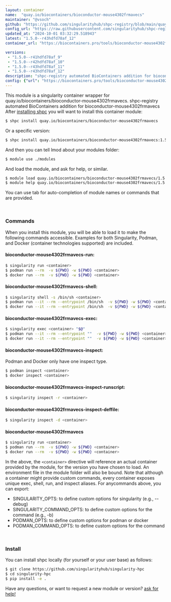 ```yaml
---
layout: container
name:  "quay.io/biocontainers/bioconductor-mouse4302frmavecs"
maintainer: "@vsoch"
github: "https://github.com/singularityhub/shpc-registry/blob/main/quay.io/biocontainers/bioconductor-mouse4302frmavecs/container.yaml"
config_url: "https://raw.githubusercontent.com/singularityhub/shpc-registry/main/quay.io/biocontainers/bioconductor-mouse4302frmavecs/container.yaml"
updated_at: "2024-10-01 03:32:29.518943"
latest: "1.5.0--r43hdfd78af_12"
container_url: "https://biocontainers.pro/tools/bioconductor-mouse4302frmavecs"

versions:
 - "1.5.0--r41hdfd78af_9"
 - "1.5.0--r42hdfd78af_10"
 - "1.5.0--r43hdfd78af_11"
 - "1.5.0--r43hdfd78af_12"
description: "shpc-registry automated BioContainers addition for bioconductor-mouse4302frmavecs"
config: {"url": "https://biocontainers.pro/tools/bioconductor-mouse4302frmavecs", "maintainer": "@vsoch", "description": "shpc-registry automated BioContainers addition for bioconductor-mouse4302frmavecs", "latest": {"1.5.0--r43hdfd78af_12": "sha256:728add9094cad1cb8f29dfab1b99988e2f45378d07f5d8c259d1d69c8f6c587d"}, "tags": {"1.5.0--r41hdfd78af_9": "sha256:0b4988d6a0a806ef17218f3b7aa5c739173c7d141ee2c697366586aedb6bf3ab", "1.5.0--r42hdfd78af_10": "sha256:d623170a133e79a744c9bcd9a9d05e72ea25a8852709cd2cd81dfa7791d43eb7", "1.5.0--r43hdfd78af_11": "sha256:c065c2507148ce2229b3242c99a8844d0c04b01850ad8215b783265ffe5d79d3", "1.5.0--r43hdfd78af_12": "sha256:728add9094cad1cb8f29dfab1b99988e2f45378d07f5d8c259d1d69c8f6c587d"}, "docker": "quay.io/biocontainers/bioconductor-mouse4302frmavecs"}
---
```


This module is a singularity container wrapper for quay.io/biocontainers/bioconductor-mouse4302frmavecs.
shpc-registry automated BioContainers addition for bioconductor-mouse4302frmavecs
After [installing shpc](#install) you will want to install this container module:


```bash
$ shpc install quay.io/biocontainers/bioconductor-mouse4302frmavecs
```

Or a specific version:

```bash
$ shpc install quay.io/biocontainers/bioconductor-mouse4302frmavecs:1.5.0--r43hdfd78af_12
```

And then you can tell lmod about your modules folder:

```bash
$ module use ./modules
```

And load the module, and ask for help, or similar.

```bash
$ module load quay.io/biocontainers/bioconductor-mouse4302frmavecs/1.5.0--r43hdfd78af_12
$ module help quay.io/biocontainers/bioconductor-mouse4302frmavecs/1.5.0--r43hdfd78af_12
```

You can use tab for auto-completion of module names or commands that are provided.

<br>

### Commands

When you install this module, you will be able to load it to make the following commands accessible.
Examples for both Singularity, Podman, and Docker (container technologies supported) are included.

#### bioconductor-mouse4302frmavecs-run:

```bash
$ singularity run <container>
$ podman run --rm  -v ${PWD} -w ${PWD} <container>
$ docker run --rm  -v ${PWD} -w ${PWD} <container>
```

#### bioconductor-mouse4302frmavecs-shell:

```bash
$ singularity shell -s /bin/sh <container>
$ podman run --it --rm --entrypoint /bin/sh  -v ${PWD} -w ${PWD} <container>
$ docker run --it --rm --entrypoint /bin/sh  -v ${PWD} -w ${PWD} <container>
```

#### bioconductor-mouse4302frmavecs-exec:

```bash
$ singularity exec <container> "$@"
$ podman run --it --rm --entrypoint ""  -v ${PWD} -w ${PWD} <container> "$@"
$ docker run --it --rm --entrypoint ""  -v ${PWD} -w ${PWD} <container> "$@"
```

#### bioconductor-mouse4302frmavecs-inspect:

Podman and Docker only have one inspect type.

```bash
$ podman inspect <container>
$ docker inspect <container>
```

#### bioconductor-mouse4302frmavecs-inspect-runscript:

```bash
$ singularity inspect -r <container>
```

#### bioconductor-mouse4302frmavecs-inspect-deffile:

```bash
$ singularity inspect -d <container>
```



#### bioconductor-mouse4302frmavecs

```bash
$ singularity run <container>
$ podman run --rm  -v ${PWD} -w ${PWD} <container>
$ docker run --rm  -v ${PWD} -w ${PWD} <container>
```


In the above, the `<container>` directive will reference an actual container provided
by the module, for the version you have chosen to load. An environment file in the
module folder will also be bound. Note that although a container
might provide custom commands, every container exposes unique exec, shell, run, and
inspect aliases. For anycommands above, you can export:

 - SINGULARITY_OPTS: to define custom options for singularity (e.g., --debug)
 - SINGULARITY_COMMAND_OPTS: to define custom options for the command (e.g., -b)
 - PODMAN_OPTS: to define custom options for podman or docker
 - PODMAN_COMMAND_OPTS: to define custom options for the command

<br>

### Install

You can install shpc locally (for yourself or your user base) as follows:

```bash
$ git clone https://github.com/singularityhub/singularity-hpc
$ cd singularity-hpc
$ pip install -e .
```

Have any questions, or want to request a new module or version? [ask for help!](https://github.com/singularityhub/singularity-hpc/issues)
